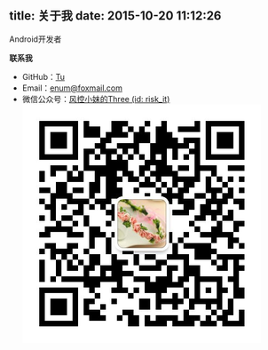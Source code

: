 title: 关于我
date: 2015-10-20 11:12:26
---
Android开发者  

**联系我**  
* 	GitHub：[Tu](http://github.com/2tu)  
*  Email：<enum@foxmail.com>  
*  微信公众号：[风控小妹的Three (id: risk_it)](https://mp.weixin.qq.com/mp/profile_ext?action=home&__biz=MzA3MjkxNzkyOA==&uin=MTAyMDYxNDIyMA%3D%3D&key=521a5e908cf7b3150f69f3cb1f732e4927e7c81fc3dc30e90de3dfbdc8b2e0c408593602aab7f3ed3c07a58ac376762b89de5b959ab2910b667a34017ef1ceb67724a8495f488b414a50a11040be3589&devicetype=iMac+MacBookPro12%2C1+OSX+OSX+10.11.6+build&version=12020110&lang=zh_CN&nettype=WIFI&a8scene=0&fontScale=100&pass_ticket=62ipvTtMn%2Bgg%2FEwZcTjjrHBI18%2BDrp0RJd9ptXSD7MtQKIlja%2BGpWbjFi9cWbxa1)  
![风控小妹的Three](/css/images/qrcode.jpg)